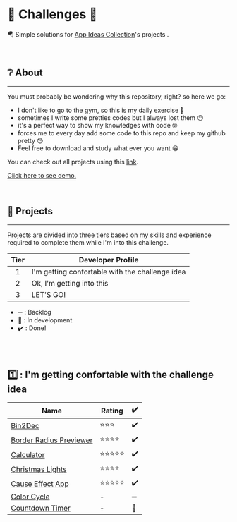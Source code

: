 <h1>🚩 Challenges 🚩</h1>


<p>🪂 Simple solutions for <a href="https://github.com/florinpop17/app-ideas">App Ideas Collection</a>'s projects .</p>


<br />

## ❔ About
--------------
<p>
You must probably be wondering why this repository, right? 
so here we go:
</p>

- I don't like to go to the gym, so this is my daily exercise 💪
- sometimes I write some pretties codes but I always lost them 😶
- it's a perfect way to show my knowledges with code 🤓
- forces me to every day add some code to this repo and keep my github pretty 😎
- Feel free to download and study what ever you want 😁

<p>You can check out all projects using this <a href="http://ofernandoavila.avilamidia.com/challenges/">link</a>.</p>
<p><a href="http://ofernandoavila.avilamidia.com/challenges/">Click here to see demo.</a></p>

<br />

## 📜 Projects
--------------

Projects are divided into three tiers based on my skills and experience
required to complete them while I'm into this challenge.

| Tier | Developer Profile                                   |
| :--: | --------------------------------------------------- |
|  1   | I'm getting confortable with the challenge idea     |
|  2   | Ok, I'm getting into this                           |
|  3   | LET'S GO!                                           |


- ➖ : Backlog
- 🚧 : In development
- ✔️ : Done!

<br /><br />

## 1️⃣ : I'm getting confortable with the challenge idea

| Name                                                                                                                                           | Rating         | ✔️ |
| ---------------------------------------------------------------------------------------------------------------------------------------------- | -------------- | ---
| [Bin2Dec](https://github.com/ofernandoavila/challenges/tree/master/1-%20Bin2Dec)                                                               | ⭐⭐⭐        | ✔️ |            
| [Border Radius Previewer](https://github.com/ofernandoavila/challenges/tree/master/2-BorderRadiusPreview)                                      | ⭐⭐⭐⭐      | ✔️ |
| [Calculator](https://github.com/ofernandoavila/challenges/tree/master/3-Calculator)                                                            | ⭐⭐⭐⭐⭐    | ✔️ |
| [Christmas Lights](https://github.com/ofernandoavila/challenges/tree/master/4-ChristmasLights)                                                 | ⭐⭐⭐⭐      | ✔️ |
| [Cause Effect App](https://github.com/ofernandoavila/challenges/tree/master/5-CauseEffectApp)                                                  | ⭐⭐⭐⭐⭐    | ✔️ |
| [Color Cycle](https://github.com/ofernandoavila/challenges/tree/master/6-ColorCycle)                                                           | -              | ➖ |
| [Countdown Timer](https://github.com/ofernandoavila/challenges/tree/master/7-CountdownTimer)                                                   | -              | 🚧 |